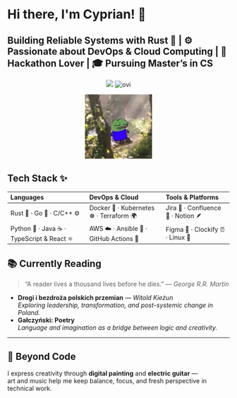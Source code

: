# Hi there, I'm Cyprian! 👋

## Building Reliable Systems with Rust 🦀 | ⚙️ Passionate about DevOps & Cloud Computing | 🚀 Hackathon Lover | 🎓 Pursuing Master’s in CS

<div align="center">
<img src="https://github-readme-stats.vercel.app/api?username=cpprian&include_all_commits=true&count_private=true&show_icons=true&line_height=20&title_color=2B5BBD&icon_color=1124BB&text_color=A1A1A1&bg_color=0,000000,130F40" />  
<img src="https://github-readme-stats.vercel.app/api/top-langs?username=cpprian&show_icons=true&locale=en&layout=compact&theme=chartreuse-dark" alt="ovi" />

</div>

<p align="center">
<img src="https://github.com/cpprian/cpprian/blob/main/intro.jpg" style="width:30%; height: auto"/>
</p>

## Tech Stack ✨

| **Languages**                              | **DevOps & Cloud**                       | **Tools & Platforms**               |
| :----------------------------------------- | :--------------------------------------- | :---------------------------------- |
| Rust 🦀 · Go 🐹 · C/C++ ⚙️                | Docker 🐳 · Kubernetes ☸️ · Terraform 🌍 | Jira 🧭 · Confluence 📘 · Notion 🪶 |
| Python 🐍 · Java ☕️ · TypeScript & React ⚛️ | AWS ☁️ · Ansible 🔧 · GitHub Actions 🚀  | Figma 🎨 · Clockify ⏰ · Linux 🐧    |


## 📚 Currently Reading

> “A reader lives a thousand lives before he dies.” — *George R.R. Martin*

- **Drogi i bezdroża polskich przemian** — *Witold Kieżun*  
  *Exploring leadership, transformation, and post-systemic change in Poland.*
- **Gałczyński: Poetry**  
  *Language and imagination as a bridge between logic and creativity.*

---

## 🎨 Beyond Code

I express creativity through **digital painting** and **electric guitar** —  
art and music help me keep balance, focus, and fresh perspective in technical work.

